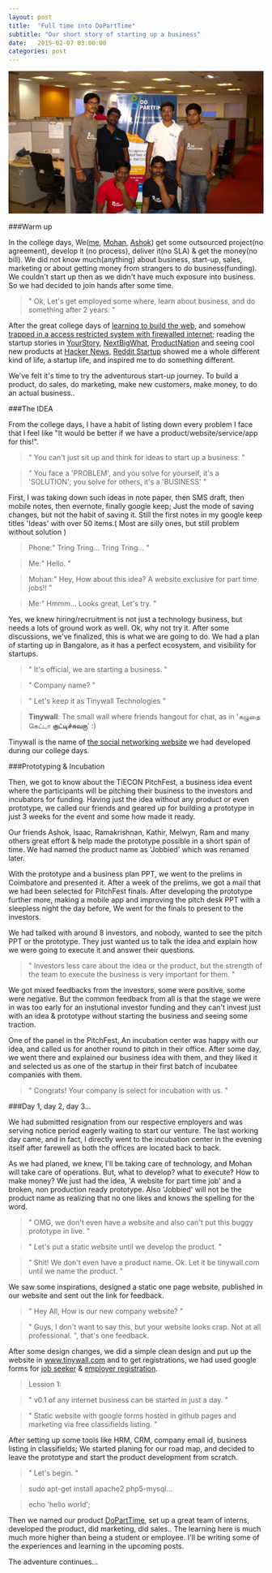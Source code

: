 ```yaml
---
layout: post
title:  "Full time into DoPartTime"
subtitle: "Our short story of starting up a business"
date:   2015-02-07 03:00:00
categories: post
---
```


<img src="/images/post/doparttime-team2.jpg">

###Warm up

In the college days, We(<a href="https://twitter.com/ArnDvd" target='_blank'>me</a>, <a href="https://twitter.com/smartmohi/" target='_blank'>Mohan</a>, <a href="https://twitter.com/ashkrj" target='_blank'>Ashok</a>) get some outsourced project(no agreement), develop it (no process), deliver it(no SLA) &amp; get the money(no bill). We did not know much(anything) about business, start-up, sales, marketing or about getting money from strangers to do business(funding). We couldn't start up then as we didn't have much exposure into business. So we had decided to join hands after some time.

> " Ok, Let's get employed some where, learn about business, and do something after 2 years. "

After the great college days of <a href='http://blog.arundavid.com/hello-world' target='_blank'>learning to build the web</a>, and somehow <a href='http://blog.arundavid.com/behind-the-firewall-lines' target='_blank'>trapped in a access restricted system with firewalled internet</a>; reading the startup stories in <a href='http://yourstory.com/' target='_blank'>YourStory</a>, <a href='http://www.nextbigwhat.com/' target='_blank'>NextBigWhat</a>, <a href="http://pn.ispirt.in/">ProductNation</a> and seeing cool new products at <a href="https://news.ycombinator.com/" target='_blank'>Hacker News</a>, <a href="http://www.reddit.com/r/startups" target='_blank'>Reddit Startup</a> showed me a whole different kind of life, a startup life, and inspired me to do something different.

We've felt it's time to try the adventurous start-up journey. To build a product, do sales, do marketing, make new customers, make money, to do an actual business..

###The IDEA

From the college days, I have a habit of listing down every problem I face that I feel like "It would be better if we have a product/website/service/app for this!".

> " You can't just sit up and think for ideas to start up a business. "

> " You face a 'PROBLEM', and you solve for yourself, it's a 'SOLUTION'; you solve for others, it's a 'BUSINESS' "

First, I was taking down such ideas in note paper, then SMS draft, then mobile notes, then evernote, finally google keep; Just the mode of saving changes, but not the habit of saving it. Still the first notes in my google keep titles 'Ideas' with over 50 items.( Most are silly ones, but still problem without solution )

> Phone:" Tring Tring... Tring Tring... "

> Me:" Hello. "

> Mohan:" Hey, How about this idea? A website exclusive for part time jobs!! "

> Me:" Hmmm... Looks great, Let's try. "

Yes, we knew hiring/recruitment is not just a technology business, but needs a lots of ground work as well. Ok, why not try it. After some discussions, we've finalized, this is what we are going to do. We had a plan of starting up in Bangalore, as it has a perfect ecosystem, and visibility for startups.

> " It's official, we are starting a business. "

> " Company name? "

> " Let's keep it as Tinywall Technologies "

> <b>Tinywall</b>: The small wall where friends hangout for chat, as in 'கழுதை கெட்டா <b>குட்டிச்சுவரு</b>' :)

Tinywall is the name of <a href="https://github.com/tinywall/social" target='_blank'>the social networking website</a> we had developed during our college days.


###Prototyping &amp; Incubation

Then, we got to know about the TiECON PitchFest, a business idea event where the participants will be pitching their business to the investors and incubators for funding.
Having just the idea without any product or even prototype, we called our friends and geared up for building a prototype in just 3 weeks for the event and some how made it ready. 

Our friends Ashok, Isaac, Ramakrishnan, Kathir, Melwyn, Ram and many others great effort &amp; help made the prototype possible in a short span of time. We had named the product name as 'Jobbied' which was renamed later.

With the prototype and a business plan PPT, we went to the prelims in Coimbatore and presented it. After a week of the prelims, we got a mail that we had been selected for PitchFest finals. After developing the prototype further more, making a mobile app and improving the pitch desk PPT with a sleepless night the day before, We went for the finals to present to the investors. 

We had talked with around 8 investors, and nobody, wanted to see the pitch PPT or the prototype. They just wanted us to talk the idea and explain how we were going to execute it and answer their questions. 

> " Investors less care about the idea or the product, but the strength of the team to execute the business is very important for them. "

We got mixed feedbacks from the investors, some were positive, some were negative. But the common feedback from all is that the stage we were in was too early for an instutional investor funding and they can't invest just with an idea &amp; prototype without starting the business and seeing some traction.

One of the panel in the PitchFest, An incubation center was happy with our idea, and called us for another round to pitch in their office. After some day, we went there and explained our business idea with them, and they liked it and selected us as one of the startup in their first batch of incubatee companies with them.

> " Congrats! Your company is select for incubation with us. "

###Day 1, day 2, day 3...

We had submitted resignation from our respective employers and was serving notice period eagerly waiting to start our venture. The last working day came, and in fact, I directly went to the incubation center in the evening itself after farewell as both the offices are located back to back.

As we had planed, we knew, I'll be taking care of technology, and Mohan will take care of operations. But, what to develop? what to execute? How to make money? We just had the idea, 'A website for part time job' and a broken, non production ready prototype. Also 'Jobbied' will not be the product name as realizing that no one likes and knows the spelling for the word.

> " OMG, we don't even have a website and also can't put this buggy prototype in live. "

> " Let's put a static website until we develop the product. "

> " Shit! We don't even have a product name. Ok. Let it be tinywall.com until we name the product. "

We saw some inspirations, designed a static one page website, published in our website and sent out the link for feedback.

> " Hey All, How is our new company website? "

> " Guys, I don't want to say this, but your website looks crap. Not at all professional. ", that's one feedback.

After some design changes, we did a simple clean design and put up the website in <a href="http://www.tinywall.com/">www.tinywall.com</a> and to get registrations, we had used google forms for <a href="https://docs.google.com/forms/d/1G31dBWQDz8XeLffQFoxRLn32UUU-YNonHYcrjKCVWgQ/viewform?embedded=true">job seeker</a> &amp; <a href="https://docs.google.com/forms/d/15VxFJwDHAlvvxEQG36Th11WCeW7T74ezNOP2kPfCb3k/viewform?embedded=true">employer registration</a>.

> Lession 1: 

> " v0.1 of any internet business can be started in just a day. "

> " Static website with google forms hosted in github pages and marketing via free classifields listing. "

After setting up some tools like HRM, CRM, company email id, business listing in classifields; We started planing for our road map, and decided to leave the prototype and start the product development from scratch.

> " Let's begin. "

> sudo apt-get install apache2 php5-mysql...

> echo 'hello world';


Then we named our product <a href="http://www.doparttime.com" target='_blank'>DoPartTime</a>, set up a great team of interns, developed the product, did marketing, did sales.. The learning here is much much more higher than being a student or employee. I'll be writing some of the experiences and learning in the upcoming posts.

The adventure continues... 


